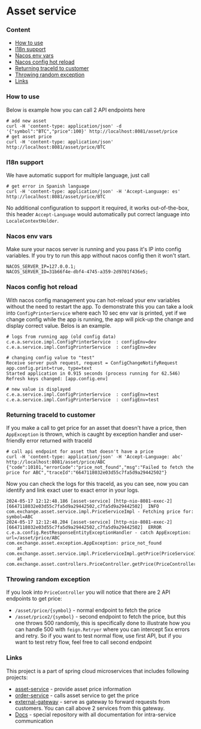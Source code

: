 # Asset service

### Content
* [How to use](#how-to-use)
* [I18n support](#i18n-support)
* [Nacos env vars](#nacos-env-vars)
* [Nacos config hot reload](#nacos-config-hot-reload)
* [Returning traceId to customer](#returning-traceid-to-customer)
* [Throwing random exception](#throwing-random-exception)
* [Links](#links)

### How to use
Below is example how you can call 2 API endpoints here
```shell
# add new asset
curl -H 'content-type: application/json' -d '{"symbol":"BTC","price":100}' http://localhost:8081/asset/price
# get asset price
curl -H 'content-type: application/json' http://localhost:8081/asset/price/BTC
```

### I18n support
We have automatic support for multiple language, just call
```shell
# get error in Spanish language
curl -H 'content-type: application/json' -H 'Accept-Language: es' http://localhost:8081/asset/price/BTC
```
No additional configuration to support it required, it works out-of-the-box, this header `Accept-Language` would
automatically put correct language into `LocaleContextHolder`.

### Nacos env vars
Make sure your nacos server is running and you pass it's IP into config variables. If you try to run
this app without nacos config then it won't start.
```
NACOS_SERVER_IP=127.0.0.1;
NACOS_SERVER_ID=31b66f4e-dbf4-4745-a359-2d9701f436e5;
```

### Nacos config hot reload
With nacos config management you can hot-reload your env variables without the need to restart the app.
To demonstrate this you can take a look into `ConfigPrinterService` where each 10 sec env var is printed, yet if we
change config while the app is running, the app will pick-up the change and display correct value. Belos is an example.
```
# logs from running app (old config data)
c.e.a.service.impl.ConfigPrinterService  : configEnv=dev
c.e.a.service.impl.ConfigPrinterService  : configEnv=dev

# changing config value to "test"
Receive server push request, request = ConfigChangeNotifyRequest
app.config.print=true, type=text
Started application in 0.915 seconds (process running for 62.546)
Refresh keys changed: [app.config.env]

# new value is displayed
c.e.a.service.impl.ConfigPrinterService  : configEnv=test
c.e.a.service.impl.ConfigPrinterService  : configEnv=test
```

### Returning traceId to customer
If you make a call to get price for an asset that doesn't have a price, then `AppException` is thrown, which is caught by exception handler and user-friendly error returned with traceId
```shell
# call api endpoint for asset that doesn't have a price
curl -H 'content-type: application/json' -H 'Accept-Language: abc' http://localhost:8081/asset/price/ABC
{"code":10101,"errorCode":"price_not_found","msg":"Failed to fetch the price for ABC","traceId":"6647118032e03d55c7fa5d9a29442502"}
```
Now you can check the logs for this traceId, as you can see, now you can identify and link exact user to exact error in your logs.
```
2024-05-17 12:12:48.186 [asset-service] [http-nio-8081-exec-2] [6647118032e03d55c7fa5d9a29442502,c7fa5d9a29442502]  INFO  com.exchange.asset.service.impl.PriceServiceImpl - Fetching price for: symbol=ABC
2024-05-17 12:12:48.204 [asset-service] [http-nio-8081-exec-2] [6647118032e03d55c7fa5d9a29442502,c7fa5d9a29442502]  ERROR c.e.a.config.RestResponseEntityExceptionHandler - catch AppException: url=/asset/price/ABC
com.exchange.asset.exception.AppException: price_not_found
	at com.exchange.asset.service.impl.PriceServiceImpl.getPrice(PriceServiceImpl.java:34)
	at com.exchange.asset.controllers.PriceController.getPrice(PriceController.java:24)
```

### Throwing random exception
If you look into `PriceController` you will notice that there are 2 API endpoints to get price:
* `/asset/price/{symbol}` - normal endpoint to fetch the price
* `/asset/price2/{symbol}` - second endpoint to fetch the price, but this one throws 500 randomly, this is specifically done to illustrate how you can handle 500 with `feign.Retryer` where you can intercept 5xx errors and retry.
So if you want to test normal flow, use first API, but if you want to test retry flow, feel free to call second endpoint

### Links
This project is a part of spring cloud microservices that includes following projects:
* [asset-service](https://github.com/dgaydukov/spring-cloud-asset-service) - provide asset price information
* [order-service](https://github.com/dgaydukov/spring-cloud-order-service) - calls asset service to get the price
* [external-gateway](https://github.com/dgaydukov/spring-cloud-external-gateway) - serve as gateway to forward requests from customers. You can call above 2 services from this gateway.
* [Docs](https://github.com/dgaydukov/spring-cloud-project?tab=readme-ov-file) - special repository with all documentation for intra-service communication